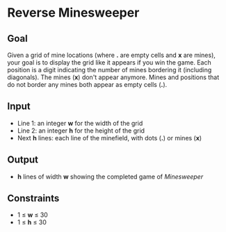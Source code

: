 # Reverse Minesweeper

## Goal

Given a grid of mine locations (where **.** are empty cells and **x** are
mines), your goal is to display the grid like it appears if you win the game.
Each position is a digit indicating the number of mines bordering it (including
diagonals). The mines (**x**) don't appear anymore. Mines and positions that do
not border any mines both appear as empty cells (**.**).

## Input

-   Line 1: an integer **w** for the width of the grid
-   Line 2: an integer **h** for the height of the grid
-   Next **h** lines: each line of the minefield, with dots (**.**) or mines
    (**x**)

## Output

-   **h** lines of width **w** showing the completed game of _Minesweeper_

## Constraints

-   1 &leq; **w** &leq; 30
-   1 &leq; **h** &leq; 30
